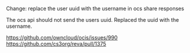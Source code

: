 Change: replace the user uuid with the username in ocs share responses

The ocs api should not send the users uuid. Replaced the uuid with the username.

https://github.com/owncloud/ocis/issues/990
https://github.com/cs3org/reva/pull/1375
